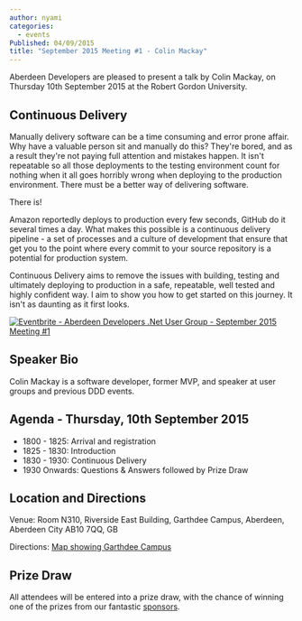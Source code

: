 ```yaml
---
author: nyami
categories:
  - events
Published: 04/09/2015
title: "September 2015 Meeting #1 - Colin Mackay"
---
```


Aberdeen Developers are pleased to present a talk by Colin Mackay, on Thursday 10th September 2015 at the Robert Gordon University.

## Continuous Delivery

Manually delivery software can be a time consuming and error prone affair. Why have a valuable person sit and manually do this? They're bored, and as a result they're not paying full attention and mistakes happen. It isn't repeatable so all those deployments to the testing environment count for nothing when it all goes horribly wrong when deploying to the production environment. There must be a better way of delivering software.

There is!

Amazon reportedly deploys to production every few seconds, GitHub do it several times a day. What makes this possible is a continuous delivery pipeline - a set of processes and a culture of development that ensure that get you to the point where every commit to your source repository is a potential for production system.

Continuous Delivery aims to remove the issues with building, testing and ultimately deploying to production in a safe, repeatable, well tested and highly confident way. I aim to show you how to get started on this journey. It isn't as daunting as it first looks.

[![Eventbrite - Aberdeen Developers .Net User Group - September 2015 Meeting #1](https://www.eventbrite.com/custombutton?eid=11987778769)](http://www.eventbrite.com/e/aberdeen-developers-net-user-group-september-2015-meeting-1-tickets-18308101023?aff=blog)

## Speaker Bio

Colin Mackay is a software developer, former MVP, and speaker at user groups and previous DDD events.

## Agenda - Thursday,  10th September 2015

* 1800 - 1825: Arrival and registration
* 1825 - 1830: Introduction
* 1830 - 1930: Continuous Delivery
* 1930 Onwards: Questions &amp; Answers followed by Prize Draw

## Location and Directions

Venue: Room N310, Riverside East Building, Garthdee Campus, Aberdeen, Aberdeen City AB10 7QQ, GB

Directions: [Map showing Garthdee Campus](https://maps.google.co.uk/maps?q=Faculty+of+Health+%26+Social+Care,+Garthdee+Campus,+Aberdeen,+Aberdeen+City+AB10+7QG,+GB&hl=en&ll=57.119317,-2.136133&spn=0.004165,0.012413&sll=57.746995,-4.687341&sspn=8.392957,25.422363&hq=Faculty+of+Health+%26+Social+Care,+Garthdee+Campus,&hnear=AB10+7QG,+United+Kingdom&t=m&z=17&iwloc=A)

## Prize Draw

All attendees will be entered into a prize draw, with the chance of winning one of the prizes from our fantastic [sponsors](http://www.aberdeendevelopers.co.uk/sponsors/).
